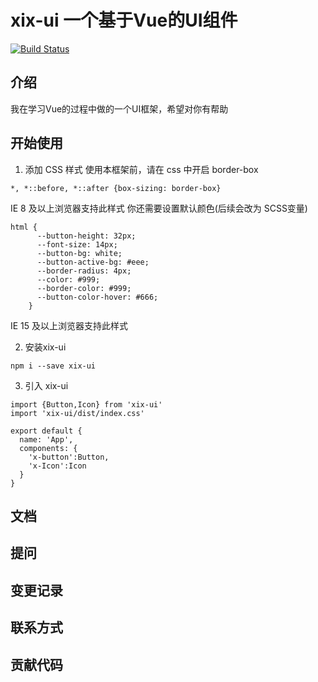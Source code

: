 # xix-ui 一个基于Vue的UI组件
[![Build Status](https://www.travis-ci.org/Horry233/xixi-demo.svg?branch=main)](https://www.travis-ci.org/Horry233/xixi-demo)

## 介绍
我在学习Vue的过程中做的一个UI框架，希望对你有帮助

## 开始使用

1. 添加 CSS 样式
使用本框架前，请在 css 中开启 border-box
```
*, *::before, *::after {box-sizing: border-box}
```
IE 8 及以上浏览器支持此样式
你还需要设置默认颜色(后续会改为 SCSS变量)
```
html {
      --button-height: 32px;
      --font-size: 14px;
      --button-bg: white;
      --button-active-bg: #eee;
      --border-radius: 4px;
      --color: #999;
      --border-color: #999;
      --button-color-hover: #666;
    }
```
IE 15 及以上浏览器支持此样式

2. 安装xix-ui
```
npm i --save xix-ui
```

3. 引入 xix-ui
```
import {Button,Icon} from 'xix-ui'
import 'xix-ui/dist/index.css'

export default {
  name: 'App',
  components: {
    'x-button':Button,
    'x-Icon':Icon
  }
}
```



## 文档

## 提问

## 变更记录

## 联系方式

## 贡献代码